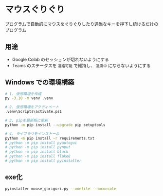 # マウスぐりぐり

プログラムで自動的にマウスをぐりぐりしたり適当なキーを押下し続けるだけのプログラム

## 用途

- Google Colab のセッションが切れないようにする
- Teams のステータスを `連絡可能` で維持し、 `退席中` にならないようにする

## Windows での環境構築

```sh
# 1. 仮想環境を作成
py -3.10 -m venv .venv

# 2. 仮想環境をアクティベート
.venv\Scripts\activate.ps1

# 3. pipを最新版に更新
python -m pip install --upgrade pip setuptools

# 4. ライブラリをインストール
python -m pip install -r requirements.txt
# python -m pip install pyautogui
# python -m pip install pynput
# python -m pip install black
# python -m pip install flake8
# python -m pip install pyinstaller
```

## exe化

```sh
pyinstaller mouse_guriguri.py --onefile --noconsole
```
